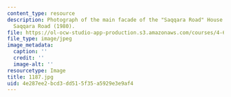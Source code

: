 ```yaml
---
content_type: resource
description: Photograph of the main facade of the "Saqqara Road" House towards the
  Saqqara Road (1980).
file: https://ol-ocw-studio-app-production.s3.amazonaws.com/courses/4-615-the-architecture-of-cairo-spring-2002/4e287ee2bcd3dd515f35a5929e3e9af4_1187.jpg
file_type: image/jpeg
image_metadata:
  caption: ''
  credit: ''
  image-alt: ''
resourcetype: Image
title: 1187.jpg
uid: 4e287ee2-bcd3-dd51-5f35-a5929e3e9af4
---
```

